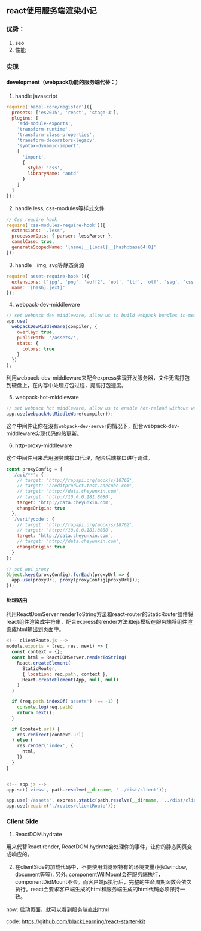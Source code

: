 ## react使用服务端渲染小记

### 优势：

1. seo
2. 性能


### 实现

#### development（webpack功能的服务端代替：）

1. handle javascript

```js
require('babel-core/register')({
  presets: ['es2015', 'react', 'stage-3'],
  plugins: [
    'add-module-exports',
    'transform-runtime',
    'transform-class-properties',
    'transform-decorators-legacy',
    'syntax-dynamic-import',
    [
      'import',
      {
        style: 'css',
        libraryName: 'antd'
      }
    ]
  ]
});
```

2. handle less, css-modules等样式文件

```js
// Css require hook
require('css-modules-require-hook')({
  extensions: '.less',
  processorOpts: { parser: lessParser },
  camelCase: true,
  generateScopedName: '[name]__[local]__[hash:base64:8]'
});

```

3. handle　img, svg等静态资源

```js
require('asset-require-hook')({
  extensions: ['jpg', 'png', 'woff2', 'eot', 'ttf', 'otf', 'svg', 'css'],
  name: '[hash].[ext]'
});
```

4. webpack-dev-middleware

```js
// set webpack dev middleware, allow us to build webpack bundles in-memory
app.use(
  webpackDevMiddleWare(compiler, {
    overlay: true,
    publicPath: '/assets/',
    stats: {
      colors: true
    }
  })
);
```

利用webpack-dev-middleware来配合express实现开发服务器，文件无需打包到硬盘上，在内存中处理打包过程，提高打包速度。


5. webpack-hot-middleware

```js
// set webpack hot middleware, allow us to enable hot-reload without webpack-dev-server
app.use(webpackHotMiddleWare(compiler));
```

这个中间件让你在没有`webpack-dev-server`的情况下，配合webpack-dev-middleware实现代码的热更新。


6. http-proxy-middleware

这个中间件用来启用服务端接口代理，配合后端接口进行调试。


```js
const proxyConfig = {
  '/api/**': {
    // target: 'http://rapapi.org/mockjs/18762',
    // target: 'creditproduct.test.cdecube.com',
    // target: 'http://data.cheyunxin.com',
    // target: 'http://10.0.0.181:8080',
    target: 'http://data.cheyunxin.com',
    changeOrigin: true
  },
  '/verifycode': {
    // target: 'http://rapapi.org/mockjs/18762',
    // target: 'http://10.0.0.181:8080',
    target: 'http://data.cheyunxin.com',
    // target: 'http://data.cheyunxin.com',
    changeOrigin: true
  }
};

// set api proxy
Object.keys(proxyConfig).forEach(proxyUrl => {
  app.use(proxyUrl, proxy(proxyConfig[proxyUrl]));
});
```

#### 处理路由

利用ReactDomServer.renderToString方法和react-router的StaticRouter组件将react组件渲染成字符串，配合express的render方法和ejs模板在服务端将组件渲染成html输出到页面中。

```js
<!-- clientRoute.js -->
module.exports = (req, res, next) => {
  const context = {};
  const html = ReactDOMServer.renderToString(
    React.createElement(
      StaticRouter,
      { location: req.path, context },
      React.createElement(App, null, null)
    )
  )

  if (req.path.indexOf('assets') !== -1) {
    console.log(req.path)
    return next();
  }

  if (context.url) {
    res.redirect(context.url)
  } else {
    res.render('index', {
      html,
    })
  }
}


<!-- app.js -->
app.set('views', path.resolve(__dirname, '../dist/client'));

app.use('/assets', express.static(path.resolve(__dirname, '../dist/client/assets')));
app.use(require('./routes/clientRoute'));
```


### Client Side

1. ReactDOM.hydrate

用来代替React.render, ReactDOM.hydrate会处理你的事件，让你的静态网页变成响应的。

2. 在clientSide的加载代码中，不要使用浏览器特有的环境变量(例如window, document等等).
另外: componentWillMount会在服务端执行，componentDidMount不会。而客户端js执行后，完整的生命周期函数会依次执行。react会要求客户端生成的html和服务端生成的html代码必须保持一致。


now: 启动页面，就可以看到服务端直出html

code: https://github.com/blackLearning/react-starter-kit







